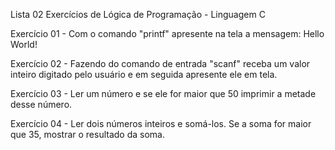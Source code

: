 
Lista 02 Exercícios de Lógica de Programação - Linguagem C


Exercício 01 - Com o comando "printf" apresente na tela a mensagem: Hello World!

Exercício 02 - Fazendo do comando de entrada "scanf" receba um valor inteiro digitado pelo usuário e em seguida apresente ele em tela.

Exercício 03 - Ler um número e se ele for maior que 50 imprimir a metade desse número.

Exercício 04 - Ler dois números inteiros e somá-los. Se a soma for maior que 35, mostrar o resultado da soma.
